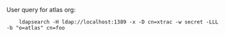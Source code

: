 User query for atlas org:

        ldapsearch -H ldap://localhost:1389 -x -D cn=xtrac -w secret -LLL -b "o=atlas" cn=foo
